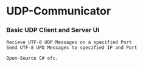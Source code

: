 # UDP-Communicator

### Basic UDP Client and Server UI
    Recieve UTF-8 UDP Messages on a specified Port
    Send UTF-8 UPD Messages to specified IP and Port
`` Open-Source C# ofc. ``
